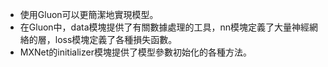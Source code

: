 * 使用Gluon可以更簡潔地實現模型。
* 在Gluon中，data模塊提供了有關數據處理的工具，nn模塊定義了大量神經網絡的層，loss模塊定義了各種損失函數。
* MXNet的initializer模塊提供了模型參數初始化的各種方法。
